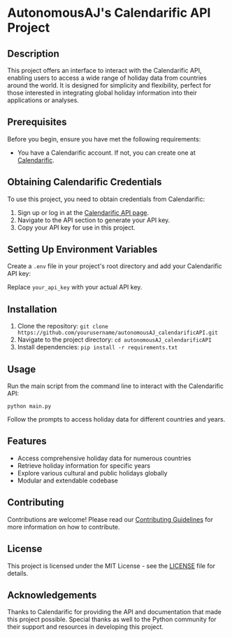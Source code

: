 # AutonomousAJ's Calendarific API Project

## Description
This project offers an interface to interact with the Calendarific API, enabling users to access a wide range of holiday data from countries around the world. It is designed for simplicity and flexibility, perfect for those interested in integrating global holiday information into their applications or analyses.

## Prerequisites
Before you begin, ensure you have met the following requirements:
- You have a Calendarific account. If not, you can create one at [Calendarific](https://calendarific.com/).

## Obtaining Calendarific Credentials
To use this project, you need to obtain credentials from Calendarific:

1. Sign up or log in at the [Calendarific API page](https://calendarific.com/api-documentation).
2. Navigate to the API section to generate your API key.
3. Copy your API key for use in this project.

## Setting Up Environment Variables
Create a `.env` file in your project's root directory and add your Calendarific API key:


Replace `your_api_key` with your actual API key.

## Installation
1. Clone the repository: `git clone https://github.com/yourusername/autonomousAJ_calendarificAPI.git`
2. Navigate to the project directory: `cd autonomousAJ_calendarificAPI`
3. Install dependencies: `pip install -r requirements.txt`

## Usage
Run the main script from the command line to interact with the Calendarific API:

`python main.py`

Follow the prompts to access holiday data for different countries and years.

## Features
- Access comprehensive holiday data for numerous countries
- Retrieve holiday information for specific years
- Explore various cultural and public holidays globally
- Modular and extendable codebase

## Contributing
Contributions are welcome! Please read our [Contributing Guidelines](CONTRIBUTING.md) for more information on how to contribute.

## License
This project is licensed under the MIT License - see the [LICENSE](LICENSE) file for details.

## Acknowledgements
Thanks to Calendarific for providing the API and documentation that made this project possible.
Special thanks as well to the Python community for their support and resources in developing this project.